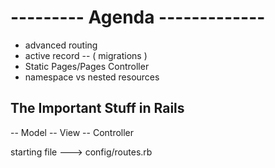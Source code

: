 # --------- Agenda -------------

- advanced routing
- active record  -- ( migrations )
- Static Pages/Pages Controller
- namespace vs nested resources


## The Important Stuff in Rails

-- Model
-- View 
-- Controller


starting file ---> config/routes.rb